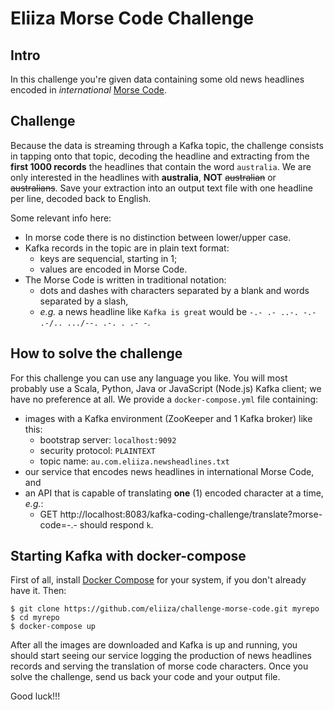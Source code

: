# Eliiza Morse Code Challenge

## Intro

In this challenge you're given data containing some old news headlines encoded in *international* [Morse Code](https://morsecode.world/).

## Challenge

Because the data is streaming through a Kafka topic, the challenge consists in tapping onto that topic, decoding the headline and extracting from the **first 1000 records** the headlines that contain the word `australia`.  We are only interested in the headlines with **australia**, **NOT** ~~australian~~ or ~~australians~~.  Save your extraction into an output text file with one headline per line, decoded back to English.

Some relevant info here:
- In morse code there is no distinction between lower/upper case.
- Kafka records in the topic are in plain text format:
  - keys are sequencial, starting in 1;
  - values are encoded in Morse Code.
- The Morse Code is written in traditional notation:
  - dots and dashes with characters separated by a blank and words separated by a slash,
  - *e.g.* a news headline like `Kafka is great` would be `-.- .- ..-. -.- .-/.. .../--. .-. . .- -`.
  
## How to solve the challenge

For this challenge you can use any language you like.  You will most probably use a Scala, Python, Java or JavaScript (Node.js) Kafka client; we have no preference at all.  We provide a `docker-compose.yml` file containing:
- images with a Kafka environment (ZooKeeper and 1 Kafka broker) like this:
  - bootstrap server: `localhost:9092`
  - security protocol: `PLAINTEXT`
  - topic name: `au.com.eliiza.newsheadlines.txt`
- our service that encodes news headlines in international Morse Code, and
- an API that is capable of translating **one** (1) encoded character at a time, *e.g.*:
  - GET http://localhost:8083/kafka-coding-challenge/translate?morse-code=-.- should respond `k`.

## Starting Kafka with docker-compose

First of all, install [Docker Compose](https://docs.docker.com/compose/install/) for your system, if you don't already have it.  Then:

    $ git clone https://github.com/eliiza/challenge-morse-code.git myrepo
    $ cd myrepo
    $ docker-compose up
    
After all the images are downloaded and Kafka is up and running, you should start seeing our service logging the production of news headlines records and serving the translation of morse code characters.  Once you solve the challenge, send us back your code and your output file.

Good luck!!!
